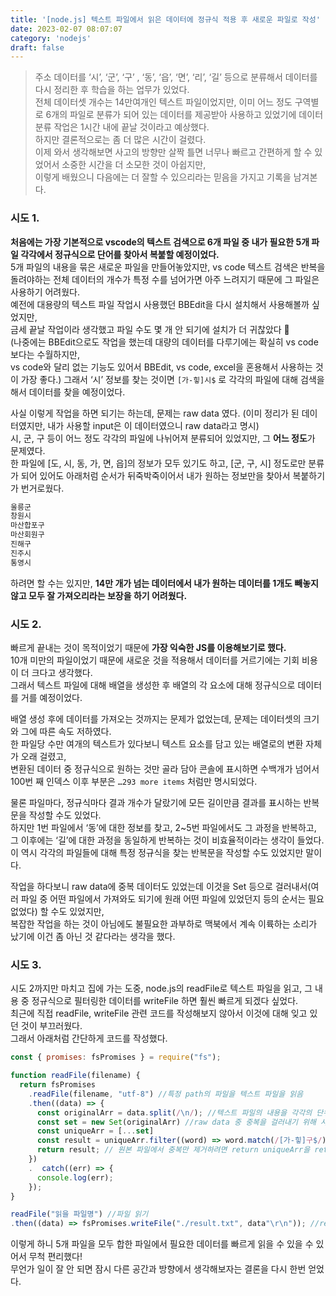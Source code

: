 ```yaml
---
title: '[node.js] 텍스트 파일에서 읽은 데이터에 정규식 적용 후 새로운 파일로 작성'
date: 2023-02-07 08:07:07
category: 'nodejs'
draft: false
---
```


> 주소 데이터를 ‘시’, ‘군’, ‘구’ , ‘동’,  ‘읍’,  ‘면’, ‘리’, ‘길’ 등으로 분류해서 데이터를 다시 정리한 후 학습을 하는 업무가 있었다.    
> 전체 데이터셋 개수는 14만여개인 텍스트 파일이었지만, 이미 어느 정도 구역별로 6개의 파일로 분류가 되어 있는 데이터를 제공받아 사용하고 있었기에 데이터 분류 작업은 1시간 내에 끝날 것이라고 예상했다.      
> 하지만 결론적으로는 좀 더 많은 시간이 걸렸다.       
> 이제 와서 생각해보면 사고의 방향만 살짝 틀면 너무나 빠르고 간편하게 할 수 있었어서 소중한 시간을 더 소모한 것이 아쉽지만,     
> 이렇게 배웠으니 다음에는 더 잘할 수 있으리라는 믿음을 가지고 기록을 남겨본다.      

### 시도 1.  

**처음에는 가장 기본적으로 vscode의 텍스트 검색으로 6개 파일 중 내가 필요한 5개 파일 각각에서 정규식으로 단어를 찾아서 복붙할 예정이었다.**  
5개 파일의 내용을 묶은 새로운 파일을 만들어놓았지만, vs code 텍스트 검색은 반복을 돌려야하는 전체 데이터의 개수가 특정 수를 넘어가면 아주 느려지기 때문에 그 파일은 사용하기 어려웠다.  
예전에 대용량의 텍스트 파일 작업시 사용했던 BBEdit을 다시 설치해서 사용해볼까 싶었지만,   
금세 끝날 작업이라 생각했고 파일 수도 몇 개 안 되기에 설치가 더 귀찮았다 🥲    
(나중에는 BBEdit으로도 작업을 했는데 대량의 데이터를 다루기에는 확실히 vs code보다는 수월하지만,  
vs code와 달리 없는 기능도 있어서 BBEdit, vs code, excel을 혼용해서 사용하는 것이 가장 좋다.)
그래서 ‘시’ 정보를 찾는 것이면 `[가-힣]시$` 로 각각의 파일에 대해 검색을 해서 데이터를 찾을 예정이었다.  

사실 이렇게 작업을 하면 되기는 하는데, 문제는 raw data 였다.   (이미 정리가 된 데이터였지만, 내가 사용할 input은 이 데이터였으니 raw data라고 명시)  
시, 군, 구 등이 어느 정도 각각의 파일에 나뉘어져 분류되어 있었지만, 그 **어느 정도**가 문제였다.   
한 파일에 [도, 시, 동, 가, 면, 읍]의 정보가 모두 있기도 하고, [군, 구, 시] 정도로만 분류가 되어 있어도 아래처럼  순서가 뒤죽박죽이어서 내가 원하는 정보만을 찾아서 복붙하기가 번거로웠다.  

```js
울릉군
창원시
마산합포구
마산회원구
진해구
진주시
통영시
```

하려면 할 수는 있지만, **14만 개가 넘는 데이터에서 내가 원하는 데이터를 1개도 빼놓지 않고 모두 잘 가져오리라는 보장을 하기 어려웠다.**

### 시도 2.  
빠르게 끝내는 것이 목적이었기 때문에 **가장 익숙한 JS를 이용해보기로 했다.**  
10개 미만의 파일이었기 때문에 새로운 것을 적용해서 데이터를 거르기에는 기회 비용이 더 크다고 생각했다.  
그래서 텍스트 파일에 대해 배열을 생성한 후 배열의 각 요소에 대해 정규식으로 데이터를 거를 예정이었다.   

배열 생성 후에 데이터를 가져오는 것까지는 문제가 없었는데, 문제는 데이터셋의 크기와 그에 따른 속도 저하였다.  
한 파일당 수만 여개의 텍스트가 있다보니 텍스트 요소를 담고 있는 배열로의 변환 자체가 오래 걸렸고,   
변환된 데이터 중 정규식으로 원하는 것만 골라 담아 콘솔에 표시하면 수백개가 넘어서 100번 째 인덱스 이후 부분은 `…293 more items` 처럼만 명시되었다.  

물론 파일마다, 정규식마다 결과 개수가 달랐기에 모든 길이만큼 결과를 표시하는 반복문을 작성할 수도 있었다.  
하지만 1번 파일에서 ‘동’에 대한 정보를 찾고, 2~5번 파일에서도 그 과정을 반복하고, 그 이후에는 ‘길’에 대한 과정을 동일하게 반복하는 것이 비효율적이라는 생각이 들었다.      
이 역시 각각의 파일들에 대해 특정 정규식을 찾는 반복문을 작성할 수도 있었지만 말이다.  

작업을 하다보니 raw data에 중복 데이터도 있었는데 이것을 Set 등으로 걸러내서(여러 파일 중 어떤 파일에서 가져와도 되기에 원래 어떤 파일에 있었던지 등의 순서는 필요없었다) 할 수도 있었지만,   
복잡한 작업을 하는 것이 아님에도 불필요한 과부하로 맥북에서 계속 이륙하는 소리가 났기에 이건 좀 아닌 것 같다라는 생각을 했다.  

### 시도 3.  
시도 2까지만 마치고 집에 가는 도중, node.js의 readFile로 텍스트 파일을 읽고, 그 내용 중 정규식으로 필터링한 데이터를 writeFile 하면 훨씬 빠르게 되겠다 싶었다.  
최근에 직접 readFile, writeFile 관련 코드를 작성해보지 않아서 이것에 대해 잊고 있던 것이 부끄러웠다.  
그래서 아래처럼 간단하게 코드를 작성했다.   

```js
const { promises: fsPromises } = require("fs");

function readFile(filename) {
  return fsPromises
    .readFile(filename, "utf-8") //특정 path의 파일을 텍스트 파일을 읽음
    .then((data) => {
      const originalArr = data.split(/\n/); //텍스트 파일의 내용을 각각의 단위로 잘라서 originalArr 배열 생성
      const set = new Set(originalArr) //raw data 중 중복을 걸러내기 위해 사용
      const uniqueArr = [...set]
      const result = uniqueArr.filter((word) => word.match(/[가-힣]구$/)); //'구'로 끝나는 데이터만 filter해서 result에 담음
      return result; // 원본 파일에서 중복만 제거하려면 return uniqueArr을 return 하면 된다.
    })
    .  catch((err) => {
      console.log(err);
    });
}

readFile("읽을 파일명") //파일 읽기
.then((data) => fsPromises.writeFile("./result.txt", data"\r\n")); //result의 내용을 result.txt라는 파일에 작성
```

이렇게 하니 5개 파일을 모두 합한 파일에서 필요한 데이터를 빠르게 읽을 수 있을 수 있어서 무척 편리했다!  
무언가 일이 잘 안 되면 잠시 다른 공간과 방향에서 생각해보자는 결론을 다시 한번 얻었다.